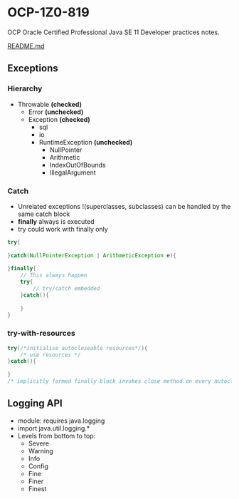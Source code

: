 # OCP-1Z0-819
OCP Oracle Certified Professional Java SE 11 Developer practices notes.

[README.md](../../README.md#exceptions)

## Exceptions
### Hierarchy
- Throwable **(checked)**
  - Error **(unchecked)**
  - Exception  **(checked)**
    - sql
    - io 
    - RuntimeException **(unchecked)**
      - NullPointer
      - Arithmetic
      - IndexOutOfBounds
      - IllegalArgument

### Catch
- Unrelated exceptions !(superclasses, subclasses) can be handled by the same catch block
- **finally** always is executed
- try could work with finally only 
````java
try{
    
}catch(NullPointerException | ArithmeticException e){
    
}finally{
    // This always happen
    try{
        // try/catch embedded    
    }catch(){
        
    }    
}
````

### try-with-resources

````java
try(/*initialise autocloseable resources*/){
    /* use resources */ 
}catch(){
    
}
/* implicitly formed finally block invokes close method on every autocloseable resource */
````

## Logging API
- module: requires java.logging
- import java.util.logging.*
- Levels from bottom to top:
  - Severe
  - Warning
  - Info
  - Config
  - Fine
  - Finer
  - Finest

  